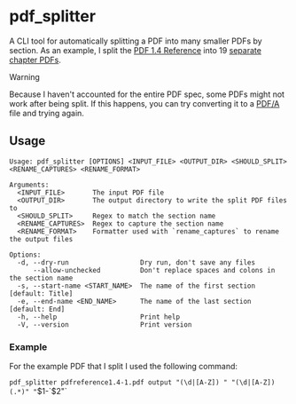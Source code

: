 # pdf_splitter

A CLI tool for automatically splitting a PDF into many smaller PDFs by section.
As an example, I split the [PDF 1.4 Reference](https://connorcode.com/files/Books/PDF%201.4%20Refrence/pdfreference1.4.pdf) into 19 [separate chapter PDFs](https://connorcode.com/files/Books/PDF%201.4%20Refrence).

> [!WARNING]
> Because I haven't accounted for the entire PDF spec, some PDFs might not work after being split.
> If this happens, you can try converting it to a [PDF/A](https://en.wikipedia.org/wiki/PDF/A) file and trying again.

## Usage

```
Usage: pdf_splitter [OPTIONS] <INPUT_FILE> <OUTPUT_DIR> <SHOULD_SPLIT> <RENAME_CAPTURES> <RENAME_FORMAT>

Arguments:
  <INPUT_FILE>       The input PDF file
  <OUTPUT_DIR>       The output directory to write the split PDF files to
  <SHOULD_SPLIT>     Regex to match the section name
  <RENAME_CAPTURES>  Regex to capture the section name
  <RENAME_FORMAT>    Formatter used with `rename_captures` to rename the output files

Options:
  -d, --dry-run                  Dry run, don't save any files
      --allow-unchecked          Don't replace spaces and colons in the section name
  -s, --start-name <START_NAME>  The name of the first section [default: Title]
  -e, --end-name <END_NAME>      The name of the last section [default: End]
  -h, --help                     Print help
  -V, --version                  Print version
```

### Example

For the example PDF that I split I used the following command:

`pdf_splitter pdfreference1.4-1.pdf output "(\d|[A-Z]) " "(\d|[A-Z])  (.*)" "`$1-`$2"`
